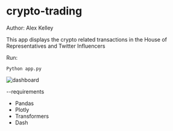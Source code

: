 # crypto-trading

Author: Alex Kelley

This app displays the crypto related transactions in the House of Representatives and Twitter Influencers

Run: 
```
Python app.py
```

![dashboard](https://raw.githubusercontent.com/amac-lfc/crypto-trading/main/img.png)

--requirements
* Pandas
* Plotly
* Transformers
* Dash
